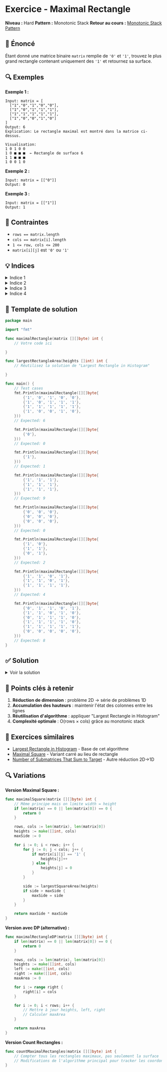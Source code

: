 # Exercice - Maximal Rectangle

**Niveau :** Hard
**Pattern :** Monotonic Stack
**Retour au cours :** [Monotonic Stack Pattern](../../courses/04-stack-monotonic.md)

## 📝 Énoncé

Étant donné une matrice binaire `matrix` remplie de `'0'` et `'1'`, trouvez le plus grand rectangle contenant uniquement des `'1'` et retournez sa surface.

## 🔍 Exemples

**Exemple 1 :**
```
Input: matrix = [
  ["1","0","1","0","0"],
  ["1","0","1","1","1"],
  ["1","1","1","1","1"],
  ["1","0","0","1","0"]
]
Output: 6
Explication: Le rectangle maximal est montré dans la matrice ci-dessus.
```

```
Visualisation:
1 0 1 0 0
1 0 ■ ■ ■  ← Rectangle de surface 6
1 1 ■ ■ ■
1 0 0 1 0
```

**Exemple 2 :**
```
Input: matrix = [["0"]]
Output: 0
```

**Exemple 3 :**
```
Input: matrix = [["1"]]
Output: 1
```

## 🎯 Contraintes

- `rows == matrix.length`
- `cols == matrix[i].length`
- `1 <= row, cols <= 200`
- `matrix[i][j]` est `'0'` ou `'1'`

## 💡 Indices

<details>
<summary>Indice 1</summary>

Transformez ce problème 2D en plusieurs problèmes 1D "Largest Rectangle in Histogram". Pour chaque ligne, calculez les hauteurs des histogrammes.

</details>

<details>
<summary>Indice 2</summary>

Pour chaque ligne, maintenez un tableau `heights` où `heights[j]` est la hauteur de la colonne `j` à la ligne actuelle (nombre consécutif de '1' finissant à cette position).

</details>

<details>
<summary>Indice 3</summary>

Pour chaque ligne, appliquez l'algorithme "Largest Rectangle in Histogram" avec monotonic stack sur le tableau des hauteurs.

</details>

<details>
<summary>Indice 4</summary>

Mise à jour des hauteurs : si `matrix[i][j] == '1'`, alors `heights[j]++`; sinon `heights[j] = 0`.

</details>

## 🔨 Template de solution

```go
package main

import "fmt"

func maximalRectangle(matrix [][]byte) int {
    // Votre code ici

}

func largestRectangleArea(heights []int) int {
    // Réutilisez la solution de "Largest Rectangle in Histogram"

}

func main() {
    // Test cases
    fmt.Println(maximalRectangle([][]byte{
        {'1', '0', '1', '0', '0'},
        {'1', '0', '1', '1', '1'},
        {'1', '1', '1', '1', '1'},
        {'1', '0', '0', '1', '0'},
    }))
    // Expected: 6

    fmt.Println(maximalRectangle([][]byte{
        {'0'},
    }))
    // Expected: 0

    fmt.Println(maximalRectangle([][]byte{
        {'1'},
    }))
    // Expected: 1

    fmt.Println(maximalRectangle([][]byte{
        {'1', '1', '1'},
        {'1', '1', '1'},
        {'1', '1', '1'},
    }))
    // Expected: 9

    fmt.Println(maximalRectangle([][]byte{
        {'0', '0', '0'},
        {'0', '0', '0'},
        {'0', '0', '0'},
    }))
    // Expected: 0

    fmt.Println(maximalRectangle([][]byte{
        {'1', '0'},
        {'1', '1'},
        {'0', '1'},
    }))
    // Expected: 2

    fmt.Println(maximalRectangle([][]byte{
        {'1', '1', '0', '1'},
        {'1', '1', '0', '1'},
        {'1', '1', '1', '1'},
    }))
    // Expected: 4

    fmt.Println(maximalRectangle([][]byte{
        {'0', '1', '1', '0', '1'},
        {'1', '1', '0', '1', '0'},
        {'0', '1', '1', '1', '0'},
        {'1', '1', '1', '1', '0'},
        {'1', '1', '1', '1', '1'},
        {'0', '0', '0', '0', '0'},
    }))
    // Expected: 8
}
```

## ✅ Solution

<details>
<summary>Voir la solution</summary>

```go
func maximalRectangle(matrix [][]byte) int {
    if len(matrix) == 0 || len(matrix[0]) == 0 {
        return 0
    }

    rows, cols := len(matrix), len(matrix[0])
    heights := make([]int, cols) // Hauteurs de l'histogramme pour chaque colonne
    maxArea := 0

    // Traiter chaque ligne comme la base d'un histogramme
    for i := 0; i < rows; i++ {
        // Mettre à jour les hauteurs pour la ligne actuelle
        for j := 0; j < cols; j++ {
            if matrix[i][j] == '1' {
                heights[j]++ // Incrémenter la hauteur
            } else {
                heights[j] = 0 // Réinitialiser à 0
            }
        }

        // Calculer la surface maximale pour cette ligne
        area := largestRectangleArea(heights)
        if area > maxArea {
            maxArea = area
        }
    }

    return maxArea
}

func largestRectangleArea(heights []int) int {
    stack := []int{}
    maxArea := 0

    for i := 0; i <= len(heights); i++ {
        currentHeight := 0
        if i < len(heights) {
            currentHeight = heights[i]
        }

        for len(stack) > 0 && heights[stack[len(stack)-1]] > currentHeight {
            height := heights[stack[len(stack)-1]]
            stack = stack[:len(stack)-1]

            var width int
            if len(stack) == 0 {
                width = i
            } else {
                width = i - stack[len(stack)-1] - 1
            }

            area := height * width
            if area > maxArea {
                maxArea = area
            }
        }

        if i < len(heights) {
            stack = append(stack, i)
        }
    }

    return maxArea
}
```

**Simulation détaillée pour la matrice d'exemple :**

```
Matrix:
["1","0","1","0","0"]
["1","0","1","1","1"]
["1","1","1","1","1"]
["1","0","0","1","0"]

Ligne 0: matrix[0] = [1,0,1,0,0]
heights = [1,0,1,0,0]
largestRectangleArea([1,0,1,0,0]) = 1

Ligne 1: matrix[1] = [1,0,1,1,1]
heights[0] = 1+1 = 2 (car matrix[1][0] = '1')
heights[1] = 0 (car matrix[1][1] = '0')
heights[2] = 1+1 = 2 (car matrix[1][2] = '1')
heights[3] = 0+1 = 1 (car matrix[1][3] = '1')
heights[4] = 0+1 = 1 (car matrix[1][4] = '1')
heights = [2,0,2,1,1]
largestRectangleArea([2,0,2,1,1]) = 2

Ligne 2: matrix[2] = [1,1,1,1,1]
heights = [3,1,3,2,2]
largestRectangleArea([3,1,3,2,2]) = 6 ← Maximum trouvé!

Ligne 3: matrix[3] = [1,0,0,1,0]
heights = [4,0,0,3,0]
largestRectangleArea([4,0,0,3,0]) = 4

Résultat final: 6
```

**Visualisation de l'histogramme optimal (ligne 2) :**
```
Histogramme à la ligne 2: heights = [3,1,3,2,2]

Hauteur:
3  █   █
2  █   █ █ █
1  █ █ █ █ █
0  █████████████
   0 1 2 3 4

Rectangle optimal: hauteur = 2, largeur = 3 (colonnes 2, 3, 4)
Surface = 2 × 3 = 6
```

**Correspondance avec la matrice originale :**
```
Matrice avec rectangle optimal surligné:
1 0 ■ 0 0  ← Ligne 0 (heights = [1,0,1,0,0])
1 0 ■ ■ ■  ← Ligne 1 (heights = [2,0,2,1,1])
1 1 ■ ■ ■  ← Ligne 2 (heights = [3,1,3,2,2])
1 0 0 1 0  ← Ligne 3 (heights = [4,0,0,3,0])

Le rectangle ■ a une surface de 6 (hauteur 2 × largeur 3)
```

**Explication de l'algorithme :**

1. **Transformation en histogrammes** : chaque ligne devient la base d'un histogramme
2. **Mise à jour des hauteurs** : accumule les '1' consécutifs verticalement
3. **Réinitialisation** : '0' remet la hauteur à zéro (coupe la séquence)
4. **Application de l'algo 1D** : utilise "Largest Rectangle in Histogram" pour chaque ligne

**Complexité :**
- Temps : O(rows × cols) - chaque cellule traitée en temps constant amorti
- Espace : O(cols) - tableau des hauteurs et stack

**Pourquoi ça marche :**
- Chaque rectangle possible dans la matrice correspond à un rectangle dans au moins un des histogrammes
- La transformation préserve toutes les solutions optimales
- L'algorithme 1D trouve efficacement le meilleur rectangle pour chaque histogramme

</details>

## 🎯 Points clés à retenir

1. **Réduction de dimension** : problème 2D → série de problèmes 1D
2. **Accumulation des hauteurs** : maintenir l'état des colonnes entre les lignes
3. **Réutilisation d'algorithme** : appliquer "Largest Rectangle in Histogram"
4. **Complexité optimale** : O(rows × cols) grâce au monotonic stack

## 🚀 Exercices similaires

- [Largest Rectangle in Histogram](../medium/largest-rectangle.md) - Base de cet algorithme
- [Maximal Square](../medium/maximal-square.md) - Variant carré au lieu de rectangle
- [Number of Submatrices That Sum to Target](../hard/submatrix-sum.md) - Autre réduction 2D→1D

## 🔍 Variations

**Version Maximal Square :**
```go
func maximalSquare(matrix [][]byte) int {
    // Même principe mais on limite width = height
    if len(matrix) == 0 || len(matrix[0]) == 0 {
        return 0
    }

    rows, cols := len(matrix), len(matrix[0])
    heights := make([]int, cols)
    maxSide := 0

    for i := 0; i < rows; i++ {
        for j := 0; j < cols; j++ {
            if matrix[i][j] == '1' {
                heights[j]++
            } else {
                heights[j] = 0
            }
        }

        side := largestSquareArea(heights)
        if side > maxSide {
            maxSide = side
        }
    }

    return maxSide * maxSide
}
```

**Version avec DP (alternative) :**
```go
func maximalRectangleDP(matrix [][]byte) int {
    if len(matrix) == 0 || len(matrix[0]) == 0 {
        return 0
    }

    rows, cols := len(matrix), len(matrix[0])
    heights := make([]int, cols)
    left := make([]int, cols)
    right := make([]int, cols)
    maxArea := 0

    for i := range right {
        right[i] = cols
    }

    for i := 0; i < rows; i++ {
        // Mettre à jour heights, left, right
        // Calculer maxArea
    }

    return maxArea
}
```

**Version Count Rectangles :**
```go
func countMaximalRectangles(matrix [][]byte) int {
    // Compter tous les rectangles maximaux, pas seulement la surface
    // Modifications de l'algorithme principal pour tracker les coordonnées
}
```